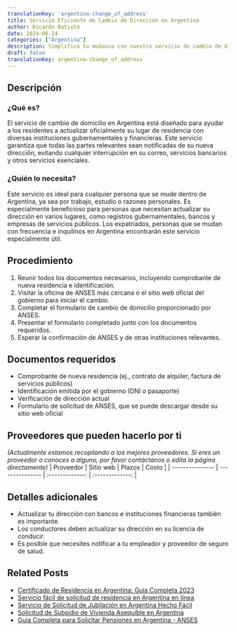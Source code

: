 ```yaml
---
translationKey: 'argentina-change_of_address'
title: Servicio Eficiente de Cambio de Dirección en Argentina
author: Ricardo Batista
date: 2024-06-24
categories: ["Argentina"]
description: Simplifica tu mudanza con nuestro servicio de cambio de dirección sin problemas en Argentina. ¡Rápido, confiable y sin estrés!
draft: false
translationKey: argentina-change_of_address
---
```


## Descripción

### ¿Qué es?
El servicio de cambio de domicilio en Argentina está diseñado para ayudar a los residentes a actualizar oficialmente su lugar de residencia con diversas instituciones gubernamentales y financieras. Este servicio garantiza que todas las partes relevantes sean notificadas de su nueva dirección, evitando cualquier interrupción en su correo, servicios bancarios y otros servicios esenciales.

### ¿Quién lo necesita?
Este servicio es ideal para cualquier persona que se mude dentro de Argentina, ya sea por trabajo, estudio o razones personales. Es especialmente beneficioso para personas que necesitan actualizar su dirección en varios lugares, como registros gubernamentales, bancos y empresas de servicios públicos. Los expatriados, personas que se mudan con frecuencia e inquilinos en Argentina encontrarán este servicio especialmente útil.

## Procedimiento

1. Reunir todos los documentos necesarios, incluyendo comprobante de nueva residencia e identificación.
2. Visitar la oficina de ANSES más cercana o el sitio web oficial del gobierno para iniciar el cambio.
3. Completar el formulario de cambio de domicilio proporcionado por ANSES.
4. Presentar el formulario completado junto con los documentos requeridos.
5. Esperar la confirmación de ANSES y de otras instituciones relevantes.

## Documentos requeridos

- Comprobante de nueva residencia (ej., contrato de alquiler, factura de servicios públicos)
- Identificación emitida por el gobierno (DNI o pasaporte)
- Verificación de dirección actual
- Formulario de solicitud de ANSES, que se puede descargar desde su sitio web oficial

## Proveedores que pueden hacerlo por ti
_(Actualmente estamos recopilando a los mejores proveedores. Si eres un proveedor o conoces a alguno, por favor contáctanos o edita la página directamente)_
| Proveedor        |     Sitio web     |     Plazos    |       Costo      |
| --------------- | --------------- |  :-------------: | :-------------: |

## Detalles adicionales

- Actualizar tu dirección con bancos e instituciones financieras también es importante.
- Los conductores deben actualizar su dirección en su licencia de conducir.
- Es posible que necesites notificar a tu empleador y proveedor de seguro de salud.
## Related Posts

- [Certificado de Residencia en Argentina: Guía Completa 2023](https://tramitit.com/spanish/guides/argentina/certificado_de_domicilio/)
- [Servicio fácil de solicitud de residencia en Argentina en línea](https://tramitit.com/spanish/guides/argentina/solicitud_de_residencia/)
- [Servicio de Solicitud de Jubilación en Argentina Hecho Fácil](https://tramitit.com/spanish/guides/argentina/solicitud_de_jubilación/)
- [Solicitud de Subsidio de Vivienda Asequible en Argentina](https://tramitit.com/spanish/guides/argentina/solicitud_de_subsidio_habitacional/)
- [Guía Completa para Solicitar Pensiones en Argentina - ANSES](https://tramitit.com/spanish/guides/argentina/solicitud_de_pensión/)